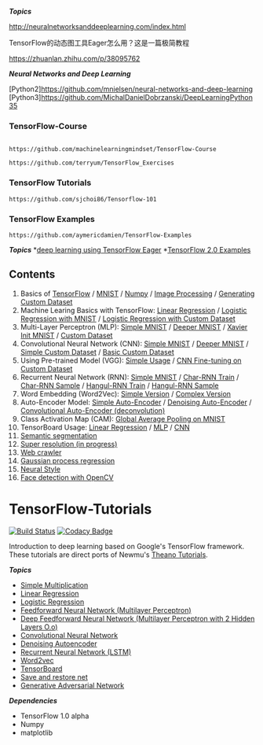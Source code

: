 ***Topics***

http://neuralnetworksanddeeplearning.com/index.html


TensorFlow的动态图工具Eager怎么用？这是一篇极简教程

https://zhuanlan.zhihu.com/p/38095762

***Neural Networks and Deep Learning***

[Python2]https://github.com/mnielsen/neural-networks-and-deep-learning
[Python3]https://github.com/MichalDanielDobrzanski/DeepLearningPython35

### TensorFlow-Course
```

https://github.com/machinelearningmindset/TensorFlow-Course

https://github.com/terryum/TensorFlow_Exercises
```
### TensorFlow Tutorials
```
https://github.com/sjchoi86/Tensorflow-101
```
### TensorFlow Examples
```
https://github.com/aymericdamien/TensorFlow-Examples
```

***Topics***
*[deep learning using TensorFlow Eager](https://github.com/madalinabuzau/tensorflow-eager-tutorials)
*[TensorFlow 2.0 Examples](https://github.com/aymericdamien/TensorFlow-Examples/tree/master/tensorflow_v2)

## Contents
1. Basics of [TensorFlow](https://github.com/sjchoi86/tensorflow-101/blob/master/notebooks/basic_tensorflow.ipynb) / [MNIST](https://github.com/sjchoi86/tensorflow-101/blob/master/notebooks/basic_mnist.ipynb) / [Numpy](https://github.com/sjchoi86/Tensorflow-101/blob/master/notebooks/basic_python.ipynb)  / [Image Processing](https://github.com/sjchoi86/tensorflow-101/blob/master/notebooks/basic_imgprocess.ipynb) / [Generating Custom Dataset](https://github.com/sjchoi86/tensorflow-101/blob/master/notebooks/basic_gendataset.ipynb)
2. Machine Learing Basics with TensorFlow: [Linear Regression](https://github.com/sjchoi86/tensorflow-101/blob/master/notebooks/linear_regression.ipynb) / [Logistic Regression with MNIST](https://github.com/sjchoi86/tensorflow-101/blob/master/notebooks/logistic_regression_mnist.ipynb) / [Logistic Regression with Custom Dataset](https://github.com/sjchoi86/tensorflow-101/blob/master/notebooks/logistic_regression_customdata.ipynb)
3. Multi-Layer Perceptron (MLP): [Simple MNIST](https://github.com/sjchoi86/tensorflow-101/blob/master/notebooks/mlp_mnist_simple.ipynb) / [Deeper MNIST](https://github.com/sjchoi86/tensorflow-101/blob/master/notebooks/mlp_mnist_deeper.ipynb) / [Xavier Init MNIST](https://github.com/sjchoi86/tensorflow-101/blob/master/notebooks/mlp_mnist_xavier.ipynb) / [Custom Dataset](https://github.com/sjchoi86/tensorflow-101/blob/master/notebooks/mlp_customdata_basic.ipynb)
4. Convolutional Neural Network (CNN): [Simple MNIST](https://github.com/sjchoi86/tensorflow-101/blob/master/notebooks/cnn_mnist_simple.ipynb) / [Deeper MNIST](https://github.com/sjchoi86/tensorflow-101/blob/master/notebooks/cnn_mnist_basic.ipynb) / [Simple Custom Dataset](https://github.com/sjchoi86/tensorflow-101/blob/master/notebooks/cnn_customdata_simple.ipynb) / [Basic Custom Dataset](https://github.com/sjchoi86/tensorflow-101/blob/master/notebooks/cnn_customdata_basic.ipynb)
5. Using Pre-trained Model (VGG): [Simple Usage](https://github.com/sjchoi86/tensorflow-101/blob/master/notebooks/use_vgg.ipynb) / [CNN Fine-tuning on Custom Dataset](https://github.com/sjchoi86/tensorflow-101/blob/master/notebooks/cnn_customdata_vgg_finetune.ipynb)
6. Recurrent Neural Network (RNN): [Simple MNIST](https://github.com/sjchoi86/tensorflow-101/blob/master/notebooks/rnn_mnist_simple.ipynb) / [Char-RNN Train](https://github.com/sjchoi86/tensorflow-101/blob/master/notebooks/char_rnn_train_tutorial.ipynb) / [Char-RNN Sample](https://github.com/sjchoi86/tensorflow-101/blob/master/notebooks/char_rnn_sample_tutorial.ipynb) / [Hangul-RNN Train](https://github.com/sjchoi86/Tensorflow-101/blob/master/notebooks/char_rnn_train_hangul.ipynb) / [Hangul-RNN Sample](https://github.com/sjchoi86/Tensorflow-101/blob/master/notebooks/char_rnn_sample_hangul.ipynb)
7. Word Embedding (Word2Vec): [Simple Version](https://github.com/sjchoi86/tensorflow-101/blob/master/notebooks/word2vec_simple.ipynb) / [Complex Version](https://github.com/sjchoi86/tensorflow-101/blob/master/notebooks/word2vec_basic.ipynb)
8. Auto-Encoder Model: [Simple Auto-Encoder](https://github.com/sjchoi86/tensorflow-101/blob/master/notebooks/dae_mnist.ipynb) / [Denoising Auto-Encoder](https://github.com/sjchoi86/tensorflow-101/blob/master/notebooks/dae_mnist_dropout.ipynb) / [Convolutional Auto-Encoder (deconvolution)](https://github.com/sjchoi86/tensorflow-101/blob/master/notebooks/cae_mnist.ipynb)
9. Class Activation Map (CAM): [Global Average Pooling on MNIST](https://github.com/sjchoi86/tensorflow-101/blob/master/notebooks/gap_mnist.ipynb)
10. TensorBoard Usage: [Linear Regression](https://github.com/sjchoi86/tensorflow-101/blob/master/notebooks/vis_linear_regression.ipynb) / [MLP](https://github.com/sjchoi86/tensorflow-101/blob/master/notebooks/vis_mlp_mnist.ipynb) / [CNN](https://github.com/sjchoi86/tensorflow-101/blob/master/notebooks/vis_cnn_mnist.ipynb) 
11. [Semantic segmentation](https://github.com/sjchoi86/Tensorflow-101/blob/master/notebooks/semseg_basic.ipynb)
12. [Super resolution (in progress)](https://github.com/sjchoi86/Tensorflow-101/blob/master/notebooks/superres_cnn.ipynb)
13. [Web crawler](https://github.com/sjchoi86/Tensorflow-101/blob/master/notebooks/webcrawling_naverstock.ipynb)
14. [Gaussian process regression](https://github.com/sjchoi86/Tensorflow-101/blob/master/notebooks/gp_demo.ipynb)
15. [Neural Style](https://github.com/sjchoi86/Tensorflow-101/blob/master/notebooks/neural_style.ipynb)
16. [Face detection with OpenCV](https://github.com/sjchoi86/Tensorflow-101/blob/master/notebooks/basic_opencv2.ipynb)


# TensorFlow-Tutorials
[![Build Status](https://travis-ci.org/nlintz/TensorFlow-Tutorials.svg?branch=master)](https://travis-ci.org/nlintz/TensorFlow-Tutorials)
[![Codacy Badge](https://api.codacy.com/project/badge/grade/2d3ed69cdbec4249ab5c2f7e4286bb8f)](https://www.codacy.com/app/hunkim/TensorFlow-Tutorials)

Introduction to deep learning based on Google's TensorFlow framework. These tutorials are direct ports of
Newmu's [Theano Tutorials](https://github.com/Newmu/Theano-Tutorials).

***Topics***
* [Simple Multiplication](00_multiply.py)
* [Linear Regression](01_linear_regression.py)
* [Logistic Regression](02_logistic_regression.py)
* [Feedforward Neural Network (Multilayer Perceptron)](03_net.py)
* [Deep Feedforward Neural Network (Multilayer Perceptron with 2 Hidden Layers O.o)](04_modern_net.py)
* [Convolutional Neural Network](05_convolutional_net.py)
* [Denoising Autoencoder](06_autoencoder.py)
* [Recurrent Neural Network (LSTM)](07_lstm.py)
* [Word2vec](08_word2vec.py)
* [TensorBoard](09_tensorboard.py)
* [Save and restore net](10_save_restore_net.py)
* [Generative Adversarial Network](11_gan.py)

***Dependencies***
* TensorFlow 1.0 alpha
* Numpy
* matplotlib
